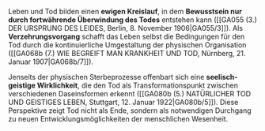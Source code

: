 
Leben und Tod bilden einen **ewigen Kreislauf**, in dem **Bewusstsein nur durch fortwährende Überwindung des Todes** entstehen kann ([[GA055 (3.) DER URSPRUNG DES LEIDES, Berlin, 8. November 1906|GA055/3]]). Als **Verzehrungsvorgang** schafft das Leben selbst die Bedingungen für den Tod durch die kontinuierliche Umgestaltung der physischen Organisation ([[GA068b (7.) WIE BEGREIFT MAN KRANKHEIT UND TOD, Nürnberg, 21. Januar 1907|GA068b/7]]).

Jenseits der physischen Sterbeprozesse offenbart sich eine **seelisch-geistige Wirklichkeit**, die den Tod als Transformationspunkt zwischen verschiedenen Daseinsformen erkennt ([[GA080b (5.) NATÜRLICHER TOD UND GEISTIGES LEBEN, Stuttgart, 12. Januar 1922|GA080b/5]]). Diese Perspektive zeigt Tod nicht als Ende, sondern als notwendigen Durchgang zu neuen Entwicklungsmöglichkeiten der menschlichen Wesenheit.
